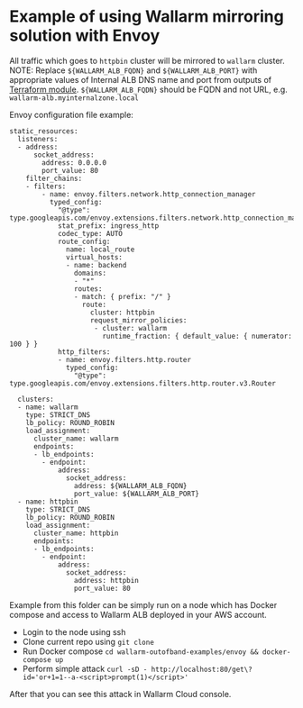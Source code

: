 # Example of using Wallarm mirroring solution with Envoy

All traffic which goes to `httpbin` cluster will be mirrored to `wallarm` cluster.
NOTE: Replace `${WALLARM_ALB_FQDN}` and `${WALLARM_ALB_PORT}` with appropriate values of Internal ALB DNS name and port from outputs of [Terraform module](https://registry.terraform.io/modules/wallarm/wallarm/aws/0.9.1?tab=outputs).
`${WALLARM_ALB_FQDN}` should be FQDN and not URL, e.g. `wallarm-alb.myinternalzone.local`

Envoy configuration file example:
```
static_resources:
  listeners:
  - address:
      socket_address:
        address: 0.0.0.0
        port_value: 80
    filter_chains:
    - filters:
        - name: envoy.filters.network.http_connection_manager
          typed_config:
            "@type": type.googleapis.com/envoy.extensions.filters.network.http_connection_manager.v3.HttpConnectionManager
            stat_prefix: ingress_http
            codec_type: AUTO
            route_config:
              name: local_route
              virtual_hosts:
              - name: backend
                domains:
                - "*"
                routes:
                - match: { prefix: "/" }
                  route:
                    cluster: httpbin
                    request_mirror_policies:
                     - cluster: wallarm
                       runtime_fraction: { default_value: { numerator: 100 } }
            http_filters:
            - name: envoy.filters.http.router
              typed_config:
                "@type": type.googleapis.com/envoy.extensions.filters.http.router.v3.Router

  clusters:
  - name: wallarm
    type: STRICT_DNS
    lb_policy: ROUND_ROBIN
    load_assignment:
      cluster_name: wallarm
      endpoints:
      - lb_endpoints:
        - endpoint:
            address:
              socket_address:
                address: ${WALLARM_ALB_FQDN}
                port_value: ${WALLARM_ALB_PORT}
  - name: httpbin
    type: STRICT_DNS
    lb_policy: ROUND_ROBIN
    load_assignment:
      cluster_name: httpbin
      endpoints:
      - lb_endpoints:
        - endpoint:
            address:
              socket_address:
                address: httpbin
                port_value: 80
```

Example from this folder can be simply run on a node which has Docker compose and access to Wallarm ALB deployed in your AWS account.
- Login to the node using ssh
- Clone current repo using `git clone`
- Run Docker compose `cd wallarm-outofband-examples/envoy && docker-compose up`
- Perform simple attack `curl -sD - http://localhost:80/get\?id='or+1=1--a-<script>prompt(1)</script>'`

After that you can see this attack in Wallarm Cloud console.
